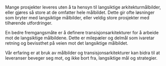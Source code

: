 Mange prosjekter leveres uten å ta hensyn til langsiktige arkitekturmålbilder, eller gjøres så store at de omfatter hele målbildet. Dette gir ofte  løsninger som bryter med langsiktige målbilder, eller veldig store prosjekter med tilhørende utfordringer. 

En bedre fremgangsmåte er å definere transisjonsarkitekturer for å arbeide mot de langsiktige målbildene. Dette er milepæler og delmål som ivaretar retning og bevissthet på veien mot det langsiktige målbildet. 

Vår erfaring er at bruk av målbilder og transisjonsarkitekturer kan bidra til at leveranser beveger seg mot, og ikke bort fra, langsiktige mål og strategier.
